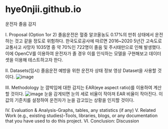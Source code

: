 # hye0njii.github.io

운전자 졸음 감지


I. Proposal (Option 1or 2)
졸음운전은 혈중 알코올농도 0.17%의 만취 상태에서 운전하는 것고 같을 정도로 위험하다. 한국도로공사에 따르면 2016~2020 5년간 고속도로 교통사고 사망자 1035명 중 약 70%인 722명이 졸음 및 주시태만으로 인해 발생했다. 이에 OpenCV를 이용하여 운전자가 졸 경우 이를 인식하는 모델을 구현해보고 데이터셋을 이용해 테스트하고자 한다. 


II. Datasets(임시)
졸음운전 예방을 위한 운전자 상태 정보 영상 Dataset을 사용할 것이다.
![image](https://user-images.githubusercontent.com/105009129/171202884-d8a9065d-0cd2-4d46-b488-474f619c4ed7.png)


III. Methodology
눈 깜박임에 대한 감지는 EAR(eye aspect ratio)를 이용하여 계산할 것이다.
![image](https://user-images.githubusercontent.com/105009129/171203160-29bde1bd-b6d1-4ac5-a15c-942cc109cd99.png)
눈을 감게되면 눈의 세로 비율이 작아져 EAR 비율이 작아진다. 이 값의 기준치를 설정하여 운전자가 눈을 감고있는 상황을 인지할 것이다.


IV. Evaluation & Analysis-Graphs, tables, any statistics (if any)
V. Related Work (e.g., existing studies)-Tools, libraries, blogs, or any documentation that you have used to do this project.
VI. Conclusion: Discussion
